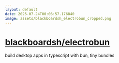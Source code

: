 ```yaml
---
layout: default
date: 2025-07-24T00:06:57.176840
image: assets/blackboardsh_electrobun_cropped.png
---
```


# [blackboardsh/electrobun](https://github.com/blackboardsh/electrobun)

build desktop apps in typescript with bun, tiny bundles
